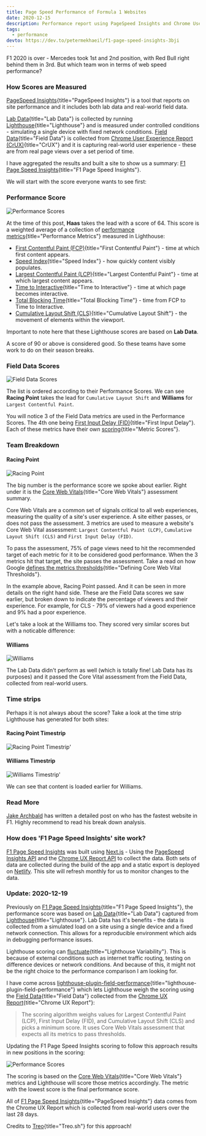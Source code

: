```yaml
---
title: Page Speed Performance of Formula 1 Websites
date: 2020-12-15
description: Performance report using PageSpeed Insights and Chrome User Experience Report to showcase which Formula 1 team has the fastest web performance.
tags:
  - performance
devto: https://dev.to/petermekhaeil/f1-page-speed-insights-3bji
---
```


F1 2020 is over - Mercedes took 1st and 2nd position, with Red Bull right behind them in 3rd. But which team won in terms of web speed performance?

### How Scores are Measured

[PageSpeed Insights](https://developers.google.com/speed/docs/insights/v5/about){title="PageSpeed Insights"} is a tool that reports on site performance and it includes both lab data and real-world field data.

[Lab Data](https://developers.google.com/web/fundamentals/performance/speed-tools/#lab_data){title="Lab Data"} is collected by running [Lighthouse](https://developers.google.com/web/tools/lighthouse){title="Lighthouse"} and is measured under controlled conditions - simulating a single device with fixed network conditions. [Field Data](https://developers.google.com/web/fundamentals/performance/speed-tools/#field_data){title="Field Data"} is collected from [Chrome User Experience Report (CrUX)](https://developers.google.com/web/tools/chrome-user-experience-report/){title="CrUX"} and it is capturing real-world user experience - these are from real page views over a set period of time.

I have aggregated the results and built a site to show us a summary: [F1 Page Speed Insights](https://f1-page-speed-insights.netlify.app/){title="F1 Page Speed Insights"}.

We will start with the score everyone wants to see first:

### Performance Score

![Performance Scores](/images/uploads/f1-page-speed-insights-1.png 'Performance Scores')

At the time of this post, **Haas** takes the lead with a score of 64. This score is a weighted average of a collection of [performance metrics](https://web.dev/performance-scoring/){title="Performance Metrics"} measured in Lighthouse:

- [First Contentful Paint (FCP)](https://web.dev/first-contentful-paint/){title="First Contentful Paint"} - time at which first content appears.
- [Speed Index](https://web.dev/speed-index/){title="Speed Index"} - how quickly content visibly populates.
- [Largest Contentful Paint (LCP)](https://web.dev/lcp/){title="Largest Contentful Paint"} - time at which largest content appears.
- [Time to Interactive](https://web.dev/interactive/){title="Time to Interactive"} - time at which page becomes interactive.
- [Total Blocking Time](https://web.dev/lighthouse-total-blocking-time/){title="Total Blocking Time"} - time from FCP to Time to Interactive.
- [Cumulative Layout Shift (CLS)](https://web.dev/cls/){title="Cumulative Layout Shift"} - the movement of elements within the viewport.

Important to note here that these Lighthouse scores are based on **Lab Data**.

A score of 90 or above is considered good. So these teams have some work to do on their season breaks.

### Field Data Scores

![Field Data Scores](/images/uploads/f1-page-speed-insights-2.png 'Field Data Scores')

The list is ordered according to their Performance Scores. We can see **Racing Point** takes the lead for `Cumulative Layout Shift` and **Williams** for `Largest Contentful Paint`.

You will notice 3 of the Field Data metrics are used in the Performance Scores. The 4th one being [First Input Delay (FID)](https://web.dev/fid/){title="First Input Delay"}. Each of these metrics have their own [scoring](https://developers.google.com/speed/docs/insights/v5/about#categories){title="Metric Scores"}.

### Team Breakdown

#### Racing Point

![Racing Point](/images/uploads/f1-page-speed-insights-4.png 'Racing Point')

The big number is the performance score we spoke about earlier. Right under it is the [Core Web Vitals](https://web.dev/vitals/){title="Core Web Vitals"} assessment summary.

Core Web Vitals are a common set of signals critical to all web experiences, measuring the quality of a site's user experience. A site either passes, or does not pass the assessment. 3 metrics are used to measure a website's Core Web Vital assessment: `Largest Contentful Paint (LCP)`, `Cumulative Layout Shift (CLS)` and `First Input Delay (FID)`.

To pass the assessment, 75% of page views need to hit the recommended target of each metric for it to be considered good performance. When the 3 metrics hit that target, the site passes the assessment. Take a read on how Google [defines the metrics thresholds](https://web.dev/defining-core-web-vitals-thresholds/){title="Defining Core Web Vital Thresholds"}.

In the example above, Racing Point passed. And it can be seen in more details on the right hand side. These are the Field Data scores we saw earlier, but broken down to indicate the percentage of viewers and their experience. For example, for CLS - 79% of viewers had a good experience and 9% had a poor experience.

Let's take a look at the Williams too. They scored very similar scores but with a noticable difference:

#### Williams

![Williams](/images/uploads/f1-page-speed-insights-5.png 'Williams')

The Lab Data didn't perform as well (which is totally fine! Lab Data has its purposes) and it passed the Core Vital assessment from the Field Data, collected from real-world users.

### Time strips

Perhaps it is not always about the score? Take a look at the time strip Lighthouse has generated for both sites:

#### Racing Point Timestrip

![Racing Point Timestrip'](/images/uploads/f1-page-speed-insights-6.png 'Racing Point Timestrip')

#### Williams Timestrip

![Williams Timestrip'](/images/uploads/f1-page-speed-insights-7.png 'Williams Timestrip')

We can see that content is loaded earlier for Williams.

### Read More

[Jake Archbald](https://jakearchibald.com/2019/f1-perf/) has written a detailed post on who has the fastest website in F1. Highly recommend to read his break down analysis.

### How does 'F1 Page Speed Insights' site work?

[F1 Page Speed Insights](https://f1-page-speed-insights.netlify.app/) was built using [Next.js](https://nextjs.org/) - Using the [PageSpeed Insights API](https://developers.google.com/speed/docs/insights/v5/get-started) and the [Chrome UX Report API](https://developers.google.com/web/tools/chrome-user-experience-report/api/guides/getting-started) to collect the data. Both sets of data are collected during the build of the app and a static export is deployed on [Netlify](http://netlify.app/). This site will refresh monthly for us to monitor changes to the data.

### Update: 2020-12-19

Previously on [F1 Page Speed Insights](https://f1-page-speed-insights.netlify.app/){title="F1 Page Speed Insights"}, the performance score was based on [Lab Data](https://developers.google.com/web/fundamentals/performance/speed-tools/#lab_data){title="Lab Data"} captured from [Lighthouse](https://developers.google.com/web/tools/lighthouse){title="Lighthouse"}. Lab Data has it's benefits - the data is collected from a simulated load on a site using a single device and a fixed network connection. This allows for a reproducible environment which aids in debugging performance issues.

Lighthouse scoring can [fluctuate](https://github.com/GoogleChrome/lighthouse/blob/master/docs/variability.md){title="Lighthouse Variability"}. This is because of external conditions such as internet traffic routing, testing on difference devices or network conditions. And because of this, it might not be the right choice to the performance comparison I am looking for.

I have come across [lighthouse-plugin-field-performance](https://github.com/treosh/lighthouse-plugin-field-performance){title="lighthouse-plugin-field-performance"} which lets Lighthouse weigh the scoring using the [Field Data](https://developers.google.com/web/fundamentals/performance/speed-tools/#field_data){title="Field Data"} collected from the [Chrome UX Report](https://developers.google.com/web/tools/chrome-user-experience-report/){title="Chrome UX Report"}:

> The scoring algorithm weighs values for Largest Contentful Paint (LCP), First Input Delay (FID), and Cumulative Layout Shift (CLS) and picks a minimum score. It uses Core Web Vitals assessment that expects all its metrics to pass thresholds.

Updating the F1 Page Speed Insights scoring to follow this approach results in new positions in the scoring:

![Performance Scores](/images/uploads/f1-page-speed-insights-8.png 'Performance Scores')

The scoring is based on the [Core Web Vitals](https://web.dev/vitals/){title="Core Web Vitals"} metrics and Lighthouse will score those metrics accordingly. The metric with the lowest score is the final performance score.

All of [F1 Page Speed Insights](https://f1-page-speed-insights.netlify.app/){title="PageSpeed Insights"} data comes from the Chrome UX Report which is collected from real-world users over the last 28 days.

Credits to [Treo](https://treo.sh/){title="Treo.sh"} for this approach!
